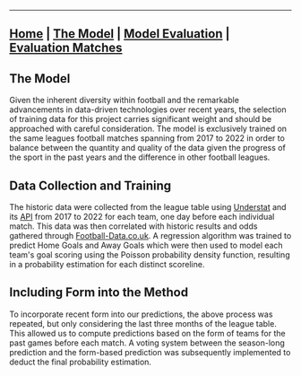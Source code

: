 ________________________________________________________________________________________________________________________________
## [Home](https://nickpadd.github.io/EFLP.github.io/Home/ "EuropeanFootballLeaguePredictor Home page") | [The Model](https://nickpadd.github.io/EFLP.github.io/Model/ "Learn more about the model") | [Model Evaluation](https://nickpadd.github.io/EFLP.github.io/Evaluation/leagues/EPL/ "Past season performance of the model") | [Evaluation Matches](https://nickpadd.github.io/EFLP.github.io/Upcoming/leagues/EPL/ "The predictions of the upcoming matches") 

## The Model
Given the inherent diversity within football and the remarkable advancements in data-driven technologies over recent years, the selection of training data for this project carries significant weight and should be approached with careful consideration. The model is exclusively trained on the same leagues football matches spanning from 2017 to 2022 in order to balance between the quantity and quality of the data given the progress of the sport in the past years and the difference in other football leagues.

## Data Collection and Training

The historic data were collected from the league table using [Understat](https://understat.com/ "Understat's Homepage") and its [API](https://understat.readthedocs.io/en/latest/ "Understat API") from 2017 to 2022 for each team, one day before each individual match. This data was then correlated with historic results and odds gathered through [Football-Data.co.uk](https://www.football-data.co.uk/englandm.php "Football-Data.co.uk"). A regression algorithm was trained to predict Home Goals and Away Goals which were then used to model each team's goal scoring using the Poisson probability density function, resulting in a probability estimation for each distinct scoreline.

## Including Form into the Method

To incorporate recent form into our predictions, the above process was repeated, but only considering the last three months of the league table. This allowed us to compute predictions based on the form of teams for the past games before each match. A voting system between the season-long prediction and the form-based prediction was subsequently implemented to deduct the final probability estimation. 


